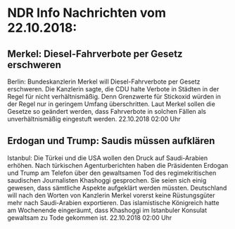 # NDR Info Nachrichten vom 22.10.2018:


## Merkel: Diesel-Fahrverbote per Gesetz erschweren
Berlin:	Bundeskanzlerin Merkel will Diesel-Fahrverbote per Gesetz erschweren. Die Kanzlerin sagte, die CDU halte Verbote in Städten in der Regel für nicht verhältnismäßig. Denn Grenzwerte für Stickoxid würden in der Regel nur in geringem Umfang überschritten. Laut Merkel sollen die Gesetze so geändert werden, dass Fahrverbote in solchen Fällen als unverhältnismäßig eingestuft werden. 22.10.2018 02:00 Uhr 

## Erdogan und Trump: Saudis müssen aufklären
Istanbul:	Die Türkei und die USA wollen den Druck auf Saudi-Arabien erhöhen. Nach türkischen Agenturberichten haben die Präsidenten Erdogan und Trump am Telefon über den gewaltsamen Tod des regimekritischen saudischen Journalisten Khashoggi gesprochen. Sie seien sich einig gewesen, dass sämtliche Aspekte aufgeklärt werden müssten. Deutschland will nach den Worten von Kanzlerin Merkel vorerst keine Rüstungsgüter mehr nach Saudi-Arabien exportieren. Das islamistische Königreich hatte am Wochenende eingeräumt, dass Khashoggi im Istanbuler Konsulat gewaltsam zu Tode gekommen ist. 22.10.2018 02:00 Uhr 
